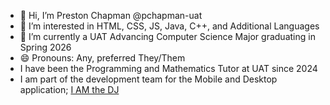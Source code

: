 - 👋 Hi, I’m Preston Chapman @pchapman-uat
- 👀 I’m interested in HTML, CSS, JS, Java, C++, and Additional Languages
- 🌱 I’m currently a UAT Advancing Computer Science Major graduating in Spring 2026
- 😄 Pronouns: Any, preferred They/Them
- I have been the Programming and Mathematics Tutor at UAT since 2024
- I am part of the development team for the Mobile and Desktop application; [I AM the DJ](https://play.google.com/store/apps/details?id=com.joshuap.mobiledj&pli=1)

